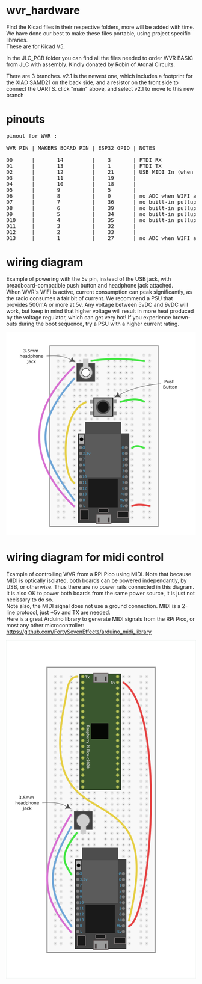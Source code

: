 # wvr_hardware

Find the Kicad files in their respective folders, more will be added with time.  
We have done our best to make these files portable, using project specific libraries.  
These are for Kicad V5.

In the JLC_PCB folder you can find all the files needed to order WVR BASIC from JLC with assembly. Kindly donated by Robin of Atonal Circuits.

There are 3 branches. v2.1 is the newest one, which includes a footprint for the XIAO SAMD21 on the back side, and a resistor on the front side to connect the UARTS.
click "main" above, and select v2.1 to move to this new branch
  
# pinouts

<pre>
pinout for WVR :

WVR PIN | MAKERS BOARD PIN | ESP32 GPIO | NOTES  
  
D0      |       14         |    3       | FTDI RX  
D1      |       13         |    1       | FTDI TX  
D2      |       12         |    21      | USB MIDI In (when using USB backpack firmware)  
D3      |       11         |    19      |  
D4      |       10         |    18      |  
D5      |       9          |    5       |  
D6      |       8          |    0       | no ADC when WIFI active, strapping pin for bootloader mode (must be high or floating at boot)  
D7      |       7          |    36      | no built-in pullups, input only  
D8      |       6          |    39      | no built-in pullups, input only  
D9      |       5          |    34      | no built-in pullups, input only  
D10     |       4          |    35      | no built-in pullups, input only  
D11     |       3          |    32      |  
D12     |       2          |    33      |  
D13     |       1          |    27      | no ADC when WIFI active  
</pre>  
  
# wiring diagram
Example of powering with the 5v pin, instead of the USB jack, with breadboard-compatible push button and headphone jack attached.  
When WVR's WiFi is active, current consumption can peak significantly, as the radio consumes a fair bit of current. We recommend a PSU that provides 500mA or more at 5v. Any voltage between 5vDC and 9vDC will work, but keep in mind that higher voltage will result in more heat produced by the voltage regulator, which can get very hot! If you experience brown-outs during the boot sequence, try a PSU with a higher current rating.  

![wvr wiring diagram](https://github.com/marchingband/wvr_hardware/blob/main/images/wiring-diagram.png)

# wiring diagram for midi control
Example of controlling WVR from a RPi Pico using MIDI. Note that because MIDI is optically isolated, both boards can be powered independantly, by USB, or otherwise. Thus there are no power rails connected in this diagram. It is also OK to power both boards from the same power source, it is just not necissary to do so.  
Note also, the MIDI signal does not use a ground connection. MIDI is a 2-line protocol, just +5v and TX are needed.  
Here is a great Arduino library to generate MIDI signals from the RPi Pico, or most any other microcontroller: https://github.com/FortySevenEffects/arduino_midi_library

![wvr wiring diagram](https://github.com/marchingband/wvr_hardware/blob/main/images/wiring-diagram-midi.png)
